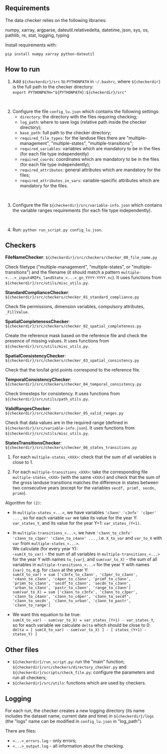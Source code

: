 

## Requirements
The data checker relies on the following libraries:

numpy, xarray, argparse, dateutil.relativedelta, datetime, json, sys, os, pathlib, re, stat, logging, typing

Install requirements with:

`pip install numpy xarray python-dateutil`

## How to run

1. Add `${checkerdir}/src` to `PYTHONPATH` in `~/.bashrc`, where `${checkerdir}` is the full path to the checker directory:<br>
`export PYTHONPATH="${PYTHONPATH}:${checkerdir}/src"`

<br>

2. Configure the file `config_lu.json` which contains the following settings:
   - `directory`: the directory with the files requiring checking;
   - `log_path`: where to save logs (relative path inside the checker directory);
   - `base_path`: full path to the checker directory;
   - `required_file_types`: for the landuse files there are "multiple-management", "multiple-states", "multiple-transitions";
   - `required_variables`: variables which are mandatory to be in the files (for each file type independently)
   - `required_coords`: coordinates which are mandatory to be in the files (for each file type independently);
   - `required_attributes`: general attributes which are mandatory for the files;
   - `required_attributes_in_vars`: variable-specific attributes which are mandatory for the files.

<br>

3. Configure the file `${checkerdir}/src/variable-info.json` which contains the variable ranges requirements (for each file type independently).
<br>

4. Run: `python run_script.py config_lu.json`. 

## Checkers 

**FileNameChecker**: `${checkerdir}/src/checkers/checker_00_file_name.py`
 
Check filetype ("multiple-management", "multiple-states", or "multiple-transitions") and the filename (it should match a pattern `multiple-<...>_input4MIPs_landState_<...>_gn_YYYY-YYYY.nc`). 
It uses functions from `${checkerdir}/src/utils/misc_utils.py`.
<br>

**StandardComplianceChecker**: `${checkerdir}/src/checkers/checker_01_standard_compliance.py`

Check file permissions, dimension variables, compulsory attributes, `_FillValue`.
<br>  

**SpatialCompletenessChecker**: `${checkerdir}/src/checkers/checker_02_spatial_completeness.py`

Create the reference mask based on the reference file and check the presence of missing values. 
It uses functions from `${checkerdir}/src/utils/misc_utils.py`.
<br>

**SpatialConsistencyChecker**: `${checkerdir}/src/checkers/checker_03_spatial_consistency.py`

Check that the lon/lat grid points correspond to the reference file.
<br>

**TemporalConsistencyChecker**: `${checkerdir}/src/checkers/checker_04_temporal_consistency.py`

Check timesteps for consistency.
It uses functions from `${checkerdir}/src/utils/path_utils.py`.
<br>

**ValidRangesChecker**: `${checkerdir}/src/checkers/checker_05_valid_ranges.py`

Check that data values are in the required range (defined in `${checkerdir}/src/variable-info.json`).
It uses functions from `${checkerdir}/src/utils/misc_utils.py`.


**StatesTransitionsChecker**: `${checkerdir}/src/checkers/checker_06_states_transitions.py`

1. For each `multiple-states_<XXX>`: check that the sum of all variables is close to 1.

2. For each `multiple-transitions_<XXX>`: take the corresponding file `multiple-states_<XXX>` (with the same `<XXX>`) and check that the sum of the gross landuse transitions matches the difference in states between two consecutive years (except for the variables `secdf, primf, secdn, primn`).

Algorithm for `(2)`: 

- In `multiple-states_<...>`, we have variables `'c3ann' 'c3nfx' 'c3per' ...` , so for each variable `var` we take its value for the year Y: `var_states_Y`, and its value for the year Y+1: `var_states_(Y+1)`.
   
- In `multiple-transitions_<...>`, we have `'c3ann_to_c3nfx' 'c3ann_to_c3per' 'c3ann_to_c4ann' ...` , i.e. `X_to_var` and `var_to_X` with `var` from `multiple-states_<...>`.<br>
We calculate (for every year Y):<br>
-`sum(X_to_var)` - the sum of all variables in `multiple-transitions_<...>` for the year Y with names `to_{var}`, and
`sum(var_to_X)` - the sum of all variables in `multiple-transitions_<...>` for the year Y with names `{var}_to`, e.g. for `c3ann` at the year Y:<br>
`sum(X_to_var) = sum ['c3nfx_to_c3ann', 'c3per_to_c3ann', 'c4ann_to_c3ann', 'c4per_to_c3ann', 'primf_to_c3ann', 'primn_to_c3ann', 'secdf_to_c3ann', 'secdn_to_c3ann', 'urban_to_c3ann', 'pastr_to_c3ann', 'range_to_c3ann']`<br>
`sum(var_to_X) = sum ['c3ann_to_c3nfx', 'c3ann_to_c3per', 'c3ann_to_c4ann', 'c3ann_to_c4per', 'c3ann_to_secdf', 'c3ann_to_secdn', 'c3ann_to_urban', 'c3ann_to_pastr', 'c3ann_to_range']`


- We want this equation to be true:<br> 
`sum(X_to_var) - sum(var_to_X) = var_states_(Y+1) - var_states_Y`, <br>
so for each variable we calculate `delta` which should be close to 0:<br>
`delta = [ sum(X_to_var) - sum(var_to_X) ] - [ states_(Y+1) - states_Y) ]`



## Other files

- `${checkerdir}/run_script.py`:  run the "main" function; `${checkerdir}/src/checkers/directory_checker.py` and `${checkerdir}/scripts/check_file.py`: configure the parameters and run all checkers;
- `${checkerdir}/src/utils`: functions which are used by checkers.

## Logging

For each run, the checker creates a new logging directory (its name includes the dataset name, current date and time) in  `${checkerdir}/logs` (the "logs" name can be modified in `config_lu.json` in "log_path"). 

There are files: 
- `<...>_errors.log` - only errors;
- `<...>_output.log` - all information about the checking.